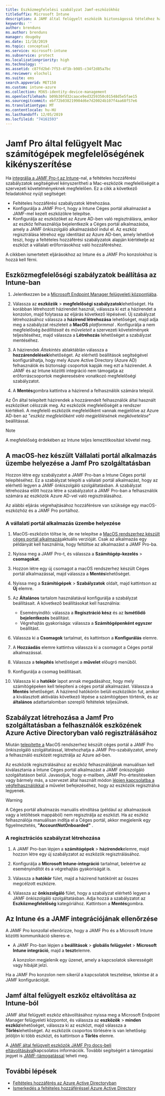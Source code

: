 ```yaml
---
title: Eszközmegfelelési szabályzat Jamf-eszközökhöz
titleSuffix: Microsoft Intune
description: A JAMF által felügyelt eszközök biztonságossá tételéhez használja a Microsoft Intune megfelelőségi szabályzatokat Azure Active Directory feltételes hozzáféréssel.
keywords: ''
author: brenduns
ms.author: brenduns
manager: dougeby
ms.date: 11/18/2019
ms.topic: conceptual
ms.service: microsoft-intune
ms.subservice: protect
ms.localizationpriority: high
ms.technology: ''
ms.assetid: c87fd2bd-7f53-4f1b-b985-c34f2d85a7bc
ms.reviewer: elocholi
ms.suite: ems
search.appverid: MET150
ms.custom: intune-azure
ms.collection: M365-identity-device-management
ms.openlocfilehash: b09b30fd32caace9ed3259350c01548d5e5fae15
ms.sourcegitcommit: ebf72b038219904d6e7d20024b107f4aa68f57e6
ms.translationtype: MT
ms.contentlocale: hu-HU
ms.lasthandoff: 12/05/2019
ms.locfileid: "74161593"
---
```

# <a name="enforce-compliance-on-macs-managed-with-jamf-pro"></a>Jamf Pro által felügyelt Mac számítógépek megfelelőségének kikényszerítése

Ha [integrálja a JAMF Pro-t az Intune](conditional-access-integrate-jamf.md)-nal, a feltételes hozzáférési szabályzatok segítségével kényszerítheti a Mac-eszközök megfelelőségét a szervezeti követelményeknek megfelelően.  Ez a cikk a következő feladatokhoz nyújt segítséget:  

- Feltételes hozzáférési szabályzatok létrehozása.
- Konfigurálja a JAMF Pro-t, hogy a Intune Céges portál alkalmazást a JAMF-mel kezelt eszközökre telepítse.
- Konfigurálja az eszközöket az Azure AD-ben való regisztrálásra, amikor az eszköz felhasználója bejelentkezik a Céges portál alkalmazásba, amely a JAMF önkiszolgáló alkalmazásból indul el. Az eszköz regisztrálása létrehoz egy identitást az Azure AD-ben, amely lehetővé teszi, hogy a feltételes hozzáférési szabályzatok alapján kiértékelje az eszközt a vállalati erőforrásokhoz való hozzáféréshez.  
 
A cikkben ismertetett eljárásokhoz az Intune és a JAMF Pro konzolokhoz is hozzá kell férni.

## <a name="set-up-device-compliance-policies-in-intune"></a>Eszközmegfelelőségi szabályzatok beállítása az Intune-ban

1. Jelentkezzen be a [Microsoft Endpoint Manager felügyeleti központjába](https://go.microsoft.com/fwlink/?linkid=2109431).

2. Válassza az **eszközök** > **megfelelőségi szabályzatok**lehetőséget. Ha korábban létrehozott házirendet használ, válassza ki ezt a házirendet a konzolon, majd folytassa az eljárás következő lépésével. Új szabályzat létrehozásához válassza a **házirend létrehozása** lehetőséget, majd adja meg a szabályzat részleteit a **MacOS** *platformmal* . Konfigurálja a nem megfelelőség *beállításait* és *műveleteit* a szervezeti követelmények teljesítéséhez, majd válassza a **Létrehozás** lehetőséget a szabályzat mentéséhez.

3. A házirendek *Áttekintés* ablaktáblán válassza a **hozzárendelések**lehetőséget. Az elérhető beállítások segítségével konfigurálhatja, hogy mely Azure Active Directory (Azure AD) felhasználók és biztonsági csoportok kapják meg ezt a házirendet. A JAMF és az Intune közötti integráció nem támogatja az erőforráscsoportok megkeresésére vonatkozó megfelelőségi szabályzatot.

4. A **Mentés**gombra kattintva a házirend a felhasználók számára települ.  

Az Ön által telepített házirendek a hozzárendelt felhasználók által használt eszközöket célozzák meg. Az eszközök megfelelőségét a rendszer kiértékeli. A megfelelő eszközök megfelelőként vannak megjelölve az Azure AD-ben az "*eszköz megfelelőként való megjelölésének megkövetelése*" beállítással.  

> [!NOTE]
> A megfelelőség érdekében az Intune teljes lemeztitkosítást követel meg.

## <a name="deploy-the-company-portal-app-for-macos-in-jamf-pro"></a>A macOS-hez készült Vállalati portál alkalmazás üzembe helyezése a Jamf Pro szolgáltatásban

Hozzon létre egy szabályzatot a JAMF Pro-ban a Intune Céges portál telepítéséhez. Ez a szabályzat telepíti a vállalati portál alkalmazást, hogy az elérhető legyen a JAMF önkiszolgáló szolgáltatásban. A szabályzat létrehozása előtt hozza létre a szabályzatot a JAMF Pro-ban a felhasználók számára az eszközök Azure AD-vel való regisztrálásához.  

Az alábbi eljárás végrehajtásához hozzáférésre van szüksége egy macOS-eszközhöz és a JAMF Pro portálhoz. 

### <a name="to-deploy-the-company-portal-app"></a>A vállalati portál alkalmazás üzembe helyezése  

1. MacOS-eszközön töltse le, de ne telepítse a [MacOS rendszerhez készült céges portál alkalmazás](https://go.microsoft.com/fwlink/?linkid=862280)aktuális verzióját. Csak az alkalmazás egy példányát kell használnia, hogy feltöltse az alkalmazást a JAMF Pro-ba.  

2. Nyissa meg a JAMF Pro-t, és válassza a **Számítógép-kezelés** > **csomagokat**.

3. Hozzon létre egy új csomagot a macOS rendszerhez készült Céges portál alkalmazással, majd válassza a **Mentés**lehetőséget.

4. Nyissa meg a **Számítógépek** > **Szabályzatok** oldalt, majd kattintson az **Új** elemre.

5. Az **Általános** tartalom használatával konfigurálja a szabályzat beállításait. A következő beállításokat kell használnia:
   - Eseményindító: válassza a **Regisztráció kész** és az **Ismétlődő bejelentkezés** beállítást.
   - Végrehajtás gyakorisága: válassza a **Számítógépenként egyszer** beállítást.

6. Válassza ki a **Csomagok** tartalmat, és kattintson a **Konfigurálás** elemre.

7. A **Hozzáadás** elemre kattintva válassza ki a csomagot a Céges portál alkalmazással.

8. Válassza a **telepítés** lehetőséget a **művelet** előugró menüből.
9. Konfigurálja a csomag beállításait.

10. Válassza ki a **hatókör** lapot annak megadásához, hogy mely számítógépeken kell telepíteni a céges portál alkalmazást. Válassza a **Mentés** lehetőséget. A házirend hatókörön belüli eszközökön fut, amikor a kiválasztott aktiválás következő lépése a számítógépen történik, és az **általános** adattartalomban szereplő feltételek teljesülnek.

## <a name="create-a-policy-in-jamf-pro-to-have-users-register-their-devices-with-azure-active-directory"></a>Szabályzat létrehozása a Jamf Pro szolgáltatásban a felhasználók eszközének Azure Active Directoryban való regisztrálásához  

Miután [telepítette a](conditional-access-assign-jamf.md#deploy-the-company-portal-app-for-macos-in-jamf-pro) MacOS rendszerhez készült céges portál a JAMF Pro önkiszolgáló szolgáltatással, létrehozhatja a JAMF Pro-szabályzatot, amely a felhasználó eszközét regisztrálja az Azure ad-ben. 

Az eszközök regisztrálásához az eszköz felhasználójának manuálisan kell kiválasztania a Intune Céges portál alkalmazást a JAMF önkiszolgáló szolgáltatáson belül. Javasoljuk, hogy e-mailben, JAMF Pro-értesítéseken vagy bármely más, a szervezet által használt módon [lépjen kapcsolatba a végfelhasználókkal](../fundamentals/end-user-educate.md) a művelet befejezéséhez, hogy az eszközök regisztrálva legyenek. 

> [!WARNING]
> A Céges portál alkalmazás manuális elindítása (például az alkalmazások vagy a letöltések mappából) nem regisztrálja az eszközt. Ha az eszköz felhasználója manuálisan indítja el a Céges portál, akkor megjelenik egy figyelmeztetés, **"AccountNotOnboarded"** .

### <a name="to-create-the-registration-policy"></a>A regisztrációs szabályzat létrehozása  

1. A JAMF Pro-ban lépjen a **számítógépek** > **házirendek**elemre, majd hozzon létre egy új szabályzatot az eszközök regisztrálásához.

2. Konfigurálja a **Microsoft Intune-integráció** tartalmat, beleértve az eseményindítót és a végrehajtás gyakoriságát is.

3. Válassza a **hatókör** fület, majd a házirend hatókörét az összes megcélzott eszközre.

4. Válassza az **önkiszolgáló** fület, hogy a szabályzat elérhető legyen a JAMF önkiszolgáló szolgáltatásban. Adja hozzá a szabályzatot az **Eszközmegfelelőség** kategóriához. Kattintson a **Mentés**gombra.

## <a name="validate-intune-and-jamf-integration"></a>Az Intune és a JAMF integrációjának ellenőrzése  

A JAMF Pro konzollal ellenőrizze, hogy a JAMF Pro és a Microsoft Intune közötti kommunikáció sikeres-e. 

- A JAMF Pro-ban lépjen a **beállítások** > **globális felügyelet** > **Microsoft Intune integráció**, majd a **teszt**elemre.

    A konzolon megjelenik egy üzenet, amely a kapcsolatok sikerességét vagy hibáját jelzi.  

Ha a JAMF Pro konzolon nem sikerül a kapcsolatok tesztelése, tekintse át a JAMF konfigurációját. 


## <a name="removing-a-jamf-managed-device-from-intune"></a>Jamf által felügyelt eszköz eltávolítása az Intune-ból

JAMF által felügyelt eszköz eltávolításához nyissa meg a Microsoft Endpoint Manager felügyeleti központot, és válassza az **eszközök** > **minden eszköz**lehetőséget, válassza ki az eszközt, majd válassza a **Törlés**lehetőséget.  Az eszközök csoportos törlésére is van lehetőség: jelöljön ki több eszközt, és kattintson a **Törlés** elemre.

A [JAMF által felügyelt eszközök JAMF Pro docs-beli eltávolításával](https://www.jamf.com/jamf-nation/articles/80/unmanaging-computers-while-preserving-their-inventory-information)kapcsolatos információk. További segítségért a támogatási jegyet is [JAMF-támogatással](https://www.jamf.com/support/) teheti meg. 

## <a name="next-steps"></a>További lépések

- [Feltételes hozzáférés az Azure Active Directoryban](https://docs.microsoft.com/azure/active-directory/active-directory-conditional-access-azure-portal)
- [Ismerkedés a feltételes hozzáféréssel Azure Active Directory](https://docs.microsoft.com/azure/active-directory/active-directory-conditional-access-azure-portal-get-started)
